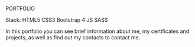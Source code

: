PORTFOLIO 

Stack: HTML5 CSS3 Bootstrap 4 JS SASS

In this portfolio you can see brief information about me, my certificates and projects, as well as find out my contacts to contact me.
